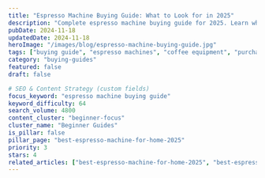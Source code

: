 ```yaml
---
title: "Espresso Machine Buying Guide: What to Look for in 2025"
description: "Complete espresso machine buying guide for 2025. Learn what features matter most and how to choose the perfect machine for your needs."
pubDate: 2024-11-18
updatedDate: 2024-11-18
heroImage: "/images/blog/espresso-machine-buying-guide.jpg"
tags: ["buying guide", "espresso machines", "coffee equipment", "purchase advice"]
category: "buying-guides"
featured: false
draft: false

# SEO & Content Strategy (custom fields)
focus_keyword: "espresso machine buying guide"
keyword_difficulty: 64
search_volume: 4800
content_cluster: "beginner-focus"
cluster_name: "Beginner Guides"
is_pillar: false
pillar_page: "best-espresso-machine-for-home-2025"
priority: 3
stars: 4
related_articles: ["best-espresso-machine-for-home-2025", "best-espresso-machine-for-beginners", "how-to-make-espresso-at-home"]
---
```


